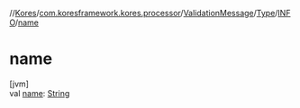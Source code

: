 //[Kores](../../../../../index.md)/[com.koresframework.kores.processor](../../../index.md)/[ValidationMessage](../../index.md)/[Type](../index.md)/[INFO](index.md)/[name](name.md)

# name

[jvm]\
val [name](name.md): [String](https://kotlinlang.org/api/latest/jvm/stdlib/kotlin/-string/index.html)
